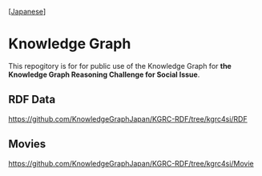  [[Japanese](README_ja.md)]
 # Knowledge Graph
This repogitory is for  for public use of the Knowledge Graph for **the Knowledge Graph Reasoning Challenge for Social Issue**.  

## RDF Data
https://github.com/KnowledgeGraphJapan/KGRC-RDF/tree/kgrc4si/RDF

## Movies
https://github.com/KnowledgeGraphJapan/KGRC-RDF/tree/kgrc4si/Movie
 
